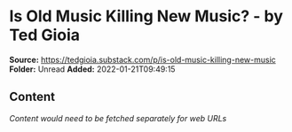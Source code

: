# Is Old Music Killing New Music? - by Ted Gioia

**Source:** https://tedgioia.substack.com/p/is-old-music-killing-new-music
**Folder:** Unread
**Added:** 2022-01-21T09:49:15




## Content
*Content would need to be fetched separately for web URLs*
